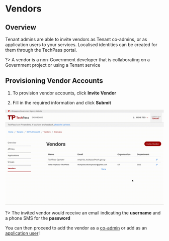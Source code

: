 # Vendors
## Overview
Tenant admins are able to invite vendors as Tenant co-admins, or as application users to your services. Localised identities can be created for them through the TechPass portal.

?> A vendor is a non-Government developer that is collaborating on a Government project or using a Tenant service

## Provisioning Vendor Accounts
 1. To provision vendor accounts, click **Invite Vendor**

 2. Fill in the required information and click **Submit**

![add_vendor](assets/add_vendor.gif)


?> The invited vendor would receive an email indicating the **username** and a phone SMS for the **password**

You can then proceed to add the vendor as a [co-admin](namespaces#Managing-Tenant-Admins) or add as an [application user](applications#Managing-Access-to-your-App)!
